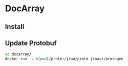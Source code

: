 # DocArray

## Install

## Update Protobuf

```bash
cd docarray/
docker run -v $(pwd)/proto:/jina/proto jinaai/protogen
```
